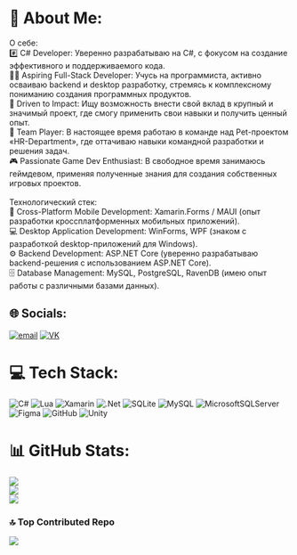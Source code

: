 # 💫 About Me:
О себе:<br>#️⃣ C# Developer: Уверенно разрабатываю на C#, с фокусом на создание эффективного и поддерживаемого кода.<br>👨‍🎓 Aspiring Full-Stack Developer: Учусь на программиста, активно осваиваю backend и desktop разработку, стремясь к комплексному пониманию создания программных продуктов.<br>🚀 Driven to Impact: Ищу возможность внести свой вклад в крупный и значимый проект, где смогу применить свои навыки и получить ценный опыт.<br>🤝 Team Player: В настоящее время работаю в команде над Pet-проектом «HR-Department», где оттачиваю навыки командной разработки и решения задач.<br>🎮 Passionate Game Dev Enthusiast: В свободное время занимаюсь геймдевом, применяя полученные знания для создания собственных игровых проектов.<br><br>Технологический стек:<br>📱 Cross-Platform Mobile Development: Xamarin.Forms / MAUI (опыт разработки кроссплатформенных мобильных приложений).<br>💻 Desktop Application Development: WinForms, WPF (знаком с разработкой desktop-приложений для Windows).<br>⚙️ Backend Development: ASP.NET Core (уверенно разрабатываю backend-решения с использованием ASP.NET Core).<br>🗄️ Database Management: MySQL, PostgreSQL, RavenDB (имею опыт работы с различными базами данных).


## 🌐 Socials:
[![email](https://img.shields.io/badge/Email-D14836?logo=gmail&logoColor=white)](mailto:nbvf01@list.ru)
[![VK](https://img.shields.io/badge/VK-%230099e5?logo=VK&link=https%3A%2F%2Fvk.com%2Fmikurut)](https://vk.com/mikurut)

# 💻 Tech Stack:
![C#](https://img.shields.io/badge/c%23-%23239120.svg?style=for-the-badge&logo=csharp&logoColor=white) ![Lua](https://img.shields.io/badge/lua-%232C2D72.svg?style=for-the-badge&logo=lua&logoColor=white) ![Xamarin](https://img.shields.io/badge/Xamarin-3199DC?style=for-the-badge&logo=xamarin&logoColor=white) ![.Net](https://img.shields.io/badge/.NET-5C2D91?style=for-the-badge&logo=.net&logoColor=white) ![SQLite](https://img.shields.io/badge/sqlite-%2307405e.svg?style=for-the-badge&logo=sqlite&logoColor=white) ![MySQL](https://img.shields.io/badge/mysql-4479A1.svg?style=for-the-badge&logo=mysql&logoColor=white) ![MicrosoftSQLServer](https://img.shields.io/badge/Microsoft%20SQL%20Server-CC2927?style=for-the-badge&logo=microsoft%20sql%20server&logoColor=white) ![Figma](https://img.shields.io/badge/figma-%23F24E1E.svg?style=for-the-badge&logo=figma&logoColor=white) ![GitHub](https://img.shields.io/badge/github-%23121011.svg?style=for-the-badge&logo=github&logoColor=white) ![Unity](https://img.shields.io/badge/unity-%23000000.svg?style=for-the-badge&logo=unity&logoColor=white)
# 📊 GitHub Stats:
![](https://github-readme-stats.vercel.app/api?username=Greond&theme=nightowl&hide_border=false&include_all_commits=false&count_private=false)<br/>
![](https://nirzak-streak-stats.vercel.app/?user=Greond&theme=nightowl&hide_border=false)<br/>
![](https://github-readme-stats.vercel.app/api/top-langs/?username=Greond&theme=nightowl&hide_border=false&include_all_commits=false&count_private=false&layout=compact)

### 🔝 Top Contributed Repo
![](https://github-contributor-stats.vercel.app/api?username=Greond&limit=5&theme=nightowl&combine_all_yearly_contributions=true)

<!-- Proudly created with GPRM ( https://gprm.itsvg.in ) -->
<!--
**Greond/Greond** is a ✨ _special_ ✨ repository because its `README.md` (this file) appears on your GitHub profile.

Here are some ideas to get you started:

- 🔭 I’m currently working on ...
- 🌱 I’m currently learning ...
- 👯 I’m looking to collaborate on ...
- 🤔 I’m looking for help with ...
- 💬 Ask me about ...
- 📫 How to reach me: ...
- 😄 Pronouns: ...
- ⚡ Fun fact: ...
-->
